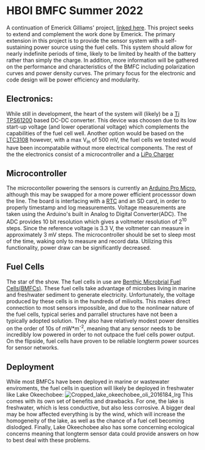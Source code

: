 # HBOI BMFC Summer 2022
A continuation of Emerick Gilliams' project, [linked here](https://github.com/harborbranchreustudent/Harbor-Branch-Benthic-Microbial-Fuel-Cells---Emerick-Gilliams).  This project seeks to extend and complement the work done by Emerick.  The primary extension in this project is to provide the sensor system with a self-sustaining power source using the fuel cells.  This system should allow for nearly indefinite periods of time, likely to be limited by health of the battery rather than simply the charge.  In addition, more information will be gathered on the performance and characteristics of the BMFC including polarization curves and power density curves.  The primary focus for the electronic and code design will be power efficiency and modularity.
## Electronics:
While still in development, the heart of the system will (likely) be a [Ti TPS61200](https://www.ti.com/lit/ds/symlink/tps61201.pdf?ts=1654524777230&ref_url=https%253A%252F%252Fwww.ti.com%252Fproduct%252FTPS61201) based DC-DC converter.  This device was choosen due to its low start-up voltage (and lower operational voltage) which complements the capabilities of the fuel cell well.  Another option would be based on the [LTC3108](https://www.analog.com/media/en/technical-documentation/data-sheets/LTC3108.pdf) however, with a max V<sub>in</sub> of 500 mV, the fuel cells we tested would have been incompatabile without more electrical components.  The rest of the the electronics consist of a microcontroller and a [LiPo Charger](https://www.sparkfun.com/products/15217)
## Microcontroller
The microcontoller powering the sensors is currently an [Arduino Pro Micro](https://www.sparkfun.com/products/12587), although this may be swapped for a more power efficient processsor down the line.  The board is interfacing with a [RTC](https://www.sparkfun.com/products/10160) and an SD card, in order to properly timestamp and log measurements.  Voltage measurements are taken using the Arduino's built in Analog to Digital Converter(ADC).  The ADC provides 10 bit resolution which gives a voltmeter resolution of 2<sup>10</sup> steps.  Since the reference voltage is 3.3 V, the voltmeter can measure in approximately 3 mV steps.  The microcontroller should be set to sleep most of the time, waking only to measure and record data.  Utilizing this functionality, power draw can be significantly decreased.
## Fuel Cells
The star of the show.  The fuel cells in use are [Benthic Microbrial Fuel Cells(BMFCs)](https://dash.harvard.edu/bitstream/handle/1/42667156/BES%20Chapter_Girguis_FINAL.pdf?sequence=1).  These fuel cells take advantage of microbes living in marine and freshwater sediment to generate electricity.  Unfortunately, the voltage produced by these cells is in the hundreds of milivolts.  This makes direct connection to most sensors impossible, and due to the nonlinear nature of the fuel cells, typical series and parrallel structures have not been a typically adopted solution.  They also have relatively modest power densities on the order of 10s of mW\*m<sup>-2</sup>, meaning that any sensor needs to be incredibly low powered in order to not outpace the fuel cells power output.  On the flipside, fuel cells have proven to be reliable longterm power sources for sensor networks.
## Deployment
While most BMFCs have been deployed in marine or wastewater enviroments, the fuel cells in question will likely be deployed in freshwater like Lake Okeechobee:
![Cropped_lake_okeechobee_oli_2016184_lrg](https://user-images.githubusercontent.com/6243894/173672616-892d72b0-f9f2-4421-986d-ae4d24213a72.jpg)
This comes with its own set of benefits and drawbacks.  For one, the lake is freshwater, which is less conductive, but also less corrosive.  A bigger deal may be how affected everything is by the wind, which will increase the homogeneity of the lake, as well as the chance of a fuel cell becoming dislodged.  Finally, Lake Okeechobee also has some concerning ecological concerns meaning that longterm sensor data could provide answers on how to best deal with these problems.
